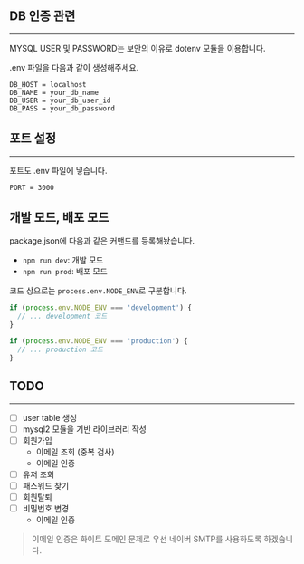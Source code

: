 ## DB 인증 관련

---

MYSQL USER 및 PASSWORD는 보안의 이유로 dotenv 모듈을 이용합니다.

.env 파일을 다음과 같이 생성해주세요.

```
DB_HOST = localhost
DB_NAME = your_db_name
DB_USER = your_db_user_id
DB_PASS = your_db_password
```

## 포트 설정

---

포트도 .env 파일에 넣습니다.

```
PORT = 3000
```

## 개발 모드, 배포 모드

package.json에 다음과 같은 커맨드를 등록해놨습니다.

- `npm run dev`: 개발 모드
- `npm run prod`: 배포 모드

코드 상으로는 `process.env.NODE_ENV`로 구분합니다.

```javascript
if (process.env.NODE_ENV === 'development') {
  // ... development 코드
}

if (process.env.NODE_ENV === 'production') {
  // ... production 코드
}
```

## TODO

---

- [ ] user table 생성
- [ ] mysql2 모듈을 기반 라이브러리 작성
- [ ] 회원가입
  - 이메일 조회 (중복 검사)
  - 이메일 인증
- [ ] 유저 조회
- [ ] 패스워드 찾기
- [ ] 회원탈퇴
- [ ] 비밀번호 변경
  - 이메일 인증

> 이메일 인증은 화이트 도메인 문제로 우선 네이버 SMTP를 사용하도록 하겠습니다.
